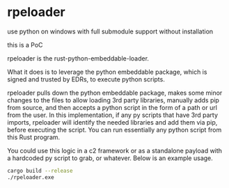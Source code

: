 # rpeloader
use python on windows with full submodule support without installation

this is a PoC

rpeloader is the rust-python-embeddable-loader.

What it does is to leverage the python embeddable package, which is signed and trusted by EDRs, to execute python scripts.

rpeloader pulls down the python embeddable package, makes some minor changes to the files to allow loading 3rd party libraries, manually adds pip from source, and then accepts a python script in the form of a path or url from the user. In this implementation, if any py scripts that have 3rd party imports, rpeloader will identify the needed libraries and add them via pip, before executing the script. You can run essentially any python script from this Rust program. 

You could use this logic in a c2 framework or as a standalone payload with a hardcoded py script to grab, or whatever. Below is an example usage.

``` bash 
cargo build --release
./rpeloader.exe
```
